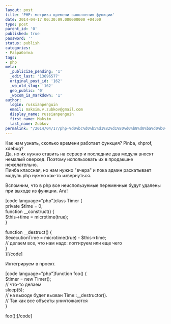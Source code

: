 ```yaml
---
layout: post
title: 'PHP: метрика времени выполнения функции'
date: 2014-04-17 00:30:09.000000000 +04:00
type: post
parent_id: '0'
published: true
password: ''
status: publish
categories:
- Разработка
tags:
- php
meta:
  _publicize_pending: '1'
  _edit_last: '13696577'
  original_post_id: '162'
  _wp_old_slug: '162'
  geo_public: '0'
  _wpcom_is_markdown: '1'
author:
  login: russianpenguin
  email: maksim.v.zubkov@gmail.com
  display_name: russianpenguin
  first_name: Maksim
  last_name: Zubkov
permalink: "/2014/04/17/php-%d0%bc%d0%b5%d1%82%d1%80%d0%b8%d0%ba%d0%b0-%d0%b2%d1%80%d0%b5%d0%bc%d0%b5%d0%bd%d0%b8-%d0%b2%d1%8b%d0%bf%d0%be%d0%bb%d0%bd%d0%b5%d0%bd%d0%b8%d1%8f-%d1%84%d1%83%d0%bd%d0%ba%d1%86%d0%b8%d0%b8/"
---
```

Как нам узнать, сколько времени работает функция? Pinba, xhprof, xdebug?  
Да, но их нужно ставить на сервер и последние два модуля вносят немалый оверхед. Поэтому использовать их в продакшне нежелательно.  
Пинба классная, но нам нужно "вчера" и пока админ раскатывает модуль php нужно как-то извернуться.

Вспомним, что в php все неиспользуемые переменные будут удалены при выходе из функции. Ага!

[code language="php"]class Timer {  
 private $time = 0;  
 function \_\_construct() {  
 $this-\>time = microtime(true);  
 }

function \_\_destruct() {  
 $executionTime = microtime(true) - $this-\>time;  
 // делаем все, что нам надо: логгируем или еще чего  
 }  
}[/code]

Интегрируем в проект.

[code language="php"]function foo() {  
 $timer = new Timer();  
 // что-то делаем  
 sleep(5);  
 // на выходе будет вызван Time::\_\_destructor().  
 // Так как все объекты уничтожаются  
}

foo();[/code]

